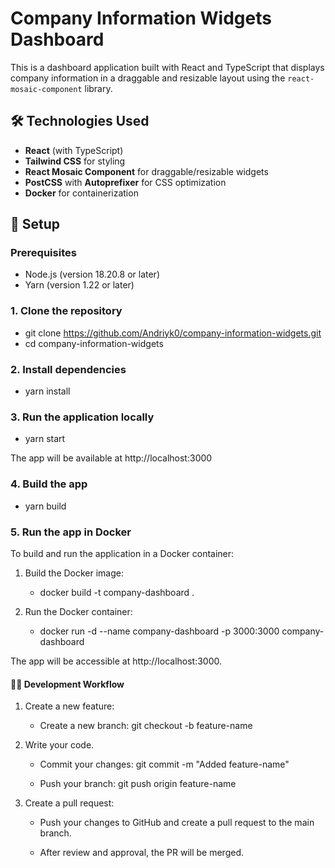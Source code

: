 # Company Information Widgets Dashboard

This is a dashboard application built with React and TypeScript that displays company information in a draggable and resizable layout using the `react-mosaic-component` library.

## 🛠️ Technologies Used

- **React** (with TypeScript)
- **Tailwind CSS** for styling
- **React Mosaic Component** for draggable/resizable widgets
- **PostCSS** with **Autoprefixer** for CSS optimization
- **Docker** for containerization

## 🔧 Setup

### Prerequisites

- Node.js (version 18.20.8 or later)
- Yarn (version 1.22 or later)

### 1. Clone the repository

- git clone https://github.com/Andriyk0/company-information-widgets.git
- cd company-information-widgets

### 2. Install dependencies

- yarn install

### 3. Run the application locally

- yarn start

The app will be available at http://localhost:3000

### 4. Build the app

- yarn build

### 5. Run the app in Docker
 To build and run the application in a Docker container:

 1. Build the Docker image:

    - docker build -t company-dashboard .

 2. Run the Docker container:

    - docker run -d --name company-dashboard -p 3000:3000 company-dashboard

The app will be accessible at http://localhost:3000.


#### 🧑‍💻 Development Workflow
 1. Create a new feature:

    - Create a new branch: git checkout -b feature-name

 2. Write your code.

    - Commit your changes: git commit -m "Added feature-name"

    - Push your branch: git push origin feature-name

 3. Create a pull request:

    - Push your changes to GitHub and create a pull request to the main branch.

    - After review and approval, the PR will be merged.